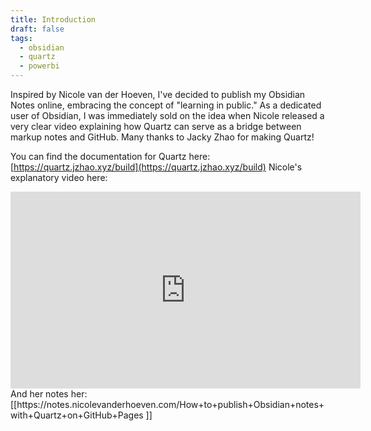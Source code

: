 ```yaml
---
title: Introduction
draft: false
tags:
  - obsidian
  - quartz
  - powerbi
---
```

Inspired by Nicole van der Hoeven, I've decided to publish my Obsidian Notes online, embracing the concept of "learning in public." As a dedicated user of Obsidian, I was immediately sold on the idea when Nicole released a very clear video explaining how Quartz can serve as a bridge between markup notes and GitHub. Many thanks to Jacky Zhao for making Quartz!

You can find the documentation for Quartz here: [https://quartz.jzhao.xyz/build](https://quartz.jzhao.xyz/build) Nicole's explanatory video here:
<iframe width="560" height="315" src="https://www.youtube.com/embed/6s6DT1yN4dw?si=v9tMCpEuXDseMkHD" title="YouTube video player" frameborder="0" allow="accelerometer; autoplay; clipboard-write; encrypted-media; gyroscope; picture-in-picture; web-share" allowfullscreen></iframe>
And her notes her: [[https://notes.nicolevanderhoeven.com/How+to+publish+Obsidian+notes+with+Quartz+on+GitHub+Pages
]]





